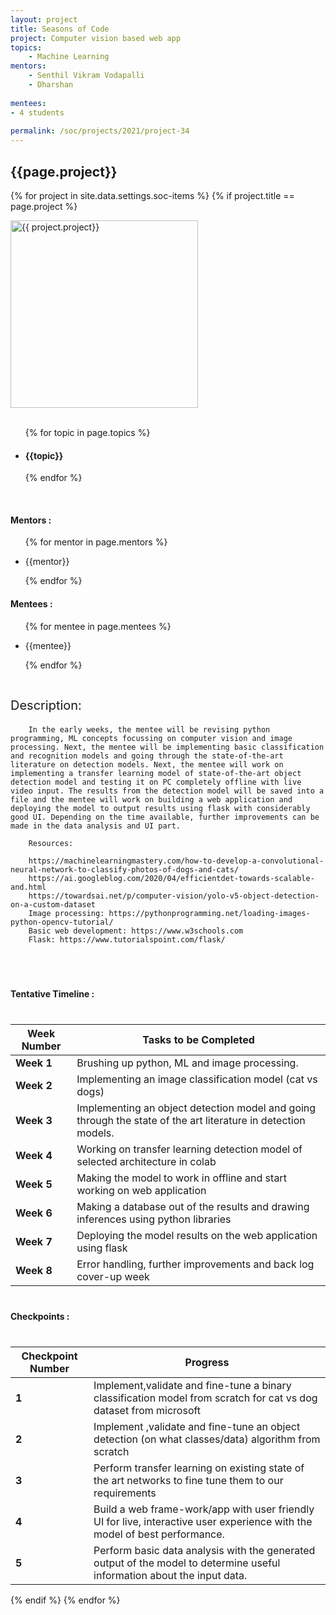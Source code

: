 ```yaml
---
layout: project
title: Seasons of Code
project: Computer vision based web app
topics:
    - Machine Learning
mentors:
    - Senthil Vikram Vodapalli 
    - Dharshan    
    
mentees:
- 4 students   
    
permalink: /soc/projects/2021/project-34
---
```


<h2 class="display1 m-3 p-3 text-center">{{page.project}}</h2>

{% for project in site.data.settings.soc-items %}
{% if project.title == page.project %}
<div>
    <img src="{{ site.baseurl }}/{{ project.image }}"  width = "300" height="300" alt="{{ project.project}}" class="border rounded img-soc">
</div>
<div>
    <br>
    <ul>
        {% for topic in page.topics %}
        <li><h4 class="text-primary text-center">{{topic}}</h4></li>
        {% endfor %}
    </ul>
    <br>
    <h4 class="display3  ">Mentors :</h4> 
    <ul>
        {% for mentor in page.mentors %}
        <li><p class="lead">{{mentor}}</p></li>
        {% endfor %}
    </ul>
    <h4 class="display3  ">Mentees :</h4> 
    <ul>
        {% for mentee in page.mentees %}
        <li><p class="lead">{{mentee}}</p></li>
        {% endfor %}
    </ul>
</div>
<div>
    <p class="display3" style = "font-size:20px;" >
        <br>
        Description:
        
        In the early weeks, the mentee will be revising python programming, ML concepts focussing on computer vision and image processing. Next, the mentee will be implementing basic classification and recognition models and going through the state-of-the-art literature on detection models. Next, the mentee will work on implementing a transfer learning model of state-of-the-art object detection model and testing it on PC completely offline with live video input. The results from the detection model will be saved into a file and the mentee will work on building a web application and deploying the model to output results using flask with considerably good UI. Depending on the time available, further improvements can be made in the data analysis and UI part.

        Resources:

        https://machinelearningmastery.com/how-to-develop-a-convolutional-neural-network-to-classify-photos-of-dogs-and-cats/
        https://ai.googleblog.com/2020/04/efficientdet-towards-scalable-and.html
        https://towardsai.net/p/computer-vision/yolo-v5-object-detection-on-a-custom-dataset
        Image processing: https://pythonprogramming.net/loading-images-python-opencv-tutorial/
        Basic web development: https://www.w3schools.com
        Flask: https://www.tutorialspoint.com/flask/
  </p>
  <br>
</div>
<div>
    <h4 class="display3" style="margin:40px 0px 40px 0px;">Tentative Timeline :</h4>
    <table class="table table-stripped">
  <thead>
    <tr>
      <th>Week Number</th>
      <th>Tasks to be Completed</th>
    </tr>
  </thead>
  <tbody>
    <tr>
      <td><strong>Week 1</strong></td>
      <td>Brushing up python, ML and image processing.</td>
    </tr>
    <tr>
      <td><strong>Week 2</strong></td>
      <td>Implementing an image classification model (cat vs dogs)</td>
    </tr>
    <tr>
      <td><strong>Week 3</strong></td>
      <td>Implementing an object detection model and going through the state of the art literature in detection models.</td>
    </tr>
    <tr>
      <td><strong>Week 4</strong></td>
      <td>Working on transfer learning detection model of selected architecture in colab</td>
    </tr>
    <tr>
      <td><strong>Week 5</strong></td>
      <td>Making the model to work in offline and start working on web application</td>
    </tr>
    <tr>
      <td><strong>Week 6</strong></td>
      <td>Making a database out of the results and drawing inferences using python libraries</td>
    </tr>
    <tr>
      <td><strong>Week 7</strong></td>
      <td>Deploying the model results on the web application using flask</td>
    </tr>
    <tr>
      <td><strong>Week 8</strong></td>
      <td>Error handling, further improvements and back log cover-up week</td>
    </tr>
  </tbody>
</table>
</div>
<div>
    <h4 class="display3" style="margin:40px 0px 40px 0px;">Checkpoints :</h4>
    <table class="table table-stripped">
  <thead>
    <tr>
      <th>Checkpoint Number</th>
      <th>Progress</th>
    </tr>
  </thead>
  <tbody>
    <tr>
      <td><strong>1</strong></td>
      <td>Implement,validate and fine-tune a binary classification model from scratch for cat vs dog dataset from microsoft</td>
    </tr>
    <tr>
      <td><strong>2</strong></td>
      <td>Implement ,validate and fine-tune an object detection (on what classes/data) algorithm from scratch</td>
    </tr>
    <tr>
      <td><strong>3</strong></td>
      <td>Perform transfer learning on existing state of the art networks to fine tune them to our requirements</td>
    </tr>
    <tr>
      <td><strong>4</strong></td>
      <td>Build a web frame-work/app with user friendly UI for live, interactive user experience with the model of best performance.</td>
    </tr>
    <tr>
      <td><strong>5</strong></td>
      <td>Perform basic data analysis with the generated output of the model to determine useful information about the input data.</td>
    </tr>
  </tbody>
</table>
</div>
{% endif %}
{% endfor %}
